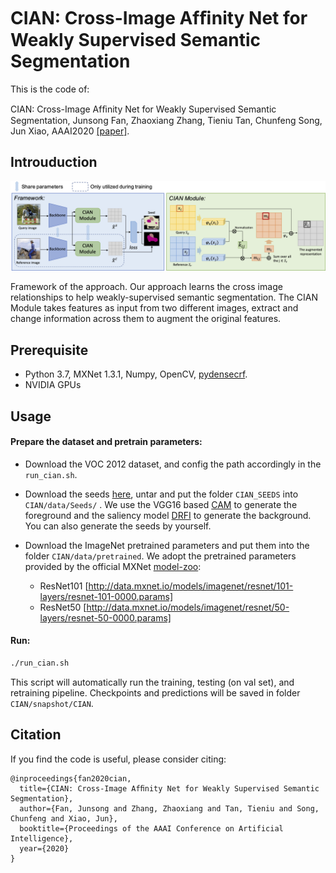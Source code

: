 # CIAN: Cross-Image Afﬁnity Net for Weakly Supervised Semantic Segmentation

This is the code of:

CIAN: Cross-Image Afﬁnity Net for Weakly Supervised Semantic Segmentation, Junsong Fan, Zhaoxiang Zhang, Tieniu Tan, Chunfeng Song, Jun Xiao, AAAI2020 [[paper]](https://arxiv.org/abs/1811.10842).

## Introuduction

![fig-framework](.fig-framework.png)

Framework of the approach. Our approach learns the cross image relationships to help weakly-supervised semantic segmentation. The CIAN Module takes features as input from two different images, extract and change information across them to augment the original features.



## Prerequisite

- Python 3.7, MXNet 1.3.1, Numpy, OpenCV, [pydensecrf](https://github.com/lucasb-eyer/pydensecrf).
- NVIDIA GPUs



## Usage

#### Prepare the dataset and pretrain parameters:

- Download the VOC 2012 dataset, and config the path accordingly in the `run_cian.sh`.

- Download the seeds [here](https://drive.google.com/open?id=1w2WIEtQe2F1tgxlINpk5mi-BlL_gue8z), untar and put the folder `CIAN_SEEDS` into `CIAN/data/Seeds/` . We use the VGG16 based [CAM](http://cnnlocalization.csail.mit.edu/Zhou_Learning_Deep_Features_CVPR_2016_paper.pdf) to generate the foreground and the saliency model [DRFI](https://github.com/playerkk/drfi_cpp) to generate the background. You can also generate the seeds by yourself.

- Download the ImageNet pretrained parameters and put them into the folder `CIAN/data/pretrained`. We adopt the pretrained parameters provided by the official MXNet [model-zoo](https://github.com/apache/incubator-mxnet/blob/master/example/image-classification/common/modelzoo.py):
  - ResNet101 [http://data.mxnet.io/models/imagenet/resnet/101-layers/resnet-101-0000.params]
  - ResNet50 [http://data.mxnet.io/models/imagenet/resnet/50-layers/resnet-50-0000.params]

#### Run:

```bash
./run_cian.sh
```

This script will automatically run the  training, testing (on val set), and retraining pipeline. Checkpoints and predictions will be saved in folder `CIAN/snapshot/CIAN`.



## Citation

If you find the code is useful, please consider citing:

```
@inproceedings{fan2020cian,
  title={CIAN: Cross-Image Afﬁnity Net for Weakly Supervised Semantic Segmentation},
  author={Fan, Junsong and Zhang, Zhaoxiang and Tan, Tieniu and Song, Chunfeng and Xiao, Jun},
  booktitle={Proceedings of the AAAI Conference on Artificial Intelligence},
  year={2020}
}
```

 


